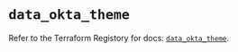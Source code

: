 # `data_okta_theme`

Refer to the Terraform Registory for docs: [`data_okta_theme`](https://registry.terraform.io/providers/okta/okta/4.1.0/docs/data-sources/theme).
